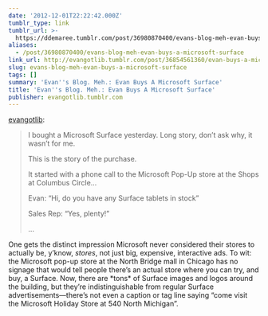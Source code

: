 ```yaml
---
date: '2012-12-01T22:22:42.000Z'
tumblr_type: link
tumblr_url: >-
  https://ddemaree.tumblr.com/post/36980870400/evans-blog-meh-evan-buys-a-microsoft-surface
aliases:
  - /post/36980870400/evans-blog-meh-evan-buys-a-microsoft-surface
link_url: http://evangotlib.tumblr.com/post/36854561360/evan-buys-a-microsoft-surface
slug: evans-blog-meh-evan-buys-a-microsoft-surface
tags: []
summary: 'Evan''s Blog. Meh.: Evan Buys A Microsoft Surface'
title: 'Evan''s Blog. Meh.: Evan Buys A Microsoft Surface'
publisher: evangotlib.tumblr.com
---
```


<p><a href="http://evangotlib.tumblr.com/post/36854561360/evan-buys-a-microsoft-surface" class="tumblr_blog">evangotlib</a>:</p>

<blockquote>
<p>I bought a Microsoft Surface yesterday. Long story, don’t ask why, it wasn’t for me.</p>
<p>This is the story of the purchase.</p>
<p>It started with a phone call to the Microsoft Pop-Up store at the Shops at Columbus Circle…</p>
<p>Evan: “Hi, do you have any Surface tablets in stock”</p>
<p>Sales Rep: “Yes, plenty!”</p>
<p>&#8230;</p></blockquote>

<p>One gets the distinct impression Microsoft never considered their stores to actually be, y&#8217;know, <em>stores</em>, not just big, expensive, interactive ads. To wit: the Microsoft pop-up store at the North Bridge mall in Chicago has no signage that would tell people there&#8217;s an actual store where you can try, and buy, a Surface. Now, there are *tons* of Surface images and logos around the building, but they&#8217;re indistinguishable from regular Surface advertisements—there&#8217;s not even a caption or tag line saying &#8220;come visit the Microsoft Holiday Store at 540 North Michigan&#8221;.</p>
